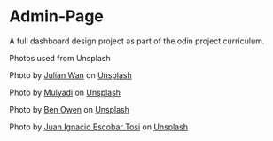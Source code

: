 # Admin-Page

A full dashboard design project as part of the odin project curriculum.


Photos used from Unsplash

Photo by <a href="https://unsplash.com/@julianwan?utm_source=unsplash&utm_medium=referral&utm_content=creditCopyText">Julian Wan</a> on <a href="https://unsplash.com/s/photos/profile?utm_source=unsplash&utm_medium=referral&utm_content=creditCopyText">Unsplash</a>
  
Photo by <a href="https://unsplash.com/@mullyadii?utm_source=unsplash&utm_medium=referral&utm_content=creditCopyText">Mulyadi</a> on <a href="https://unsplash.com/s/photos/avatar?utm_source=unsplash&utm_medium=referral&utm_content=creditCopyText">Unsplash</a>

Photo by <a href="https://unsplash.com/@circleb?utm_source=unsplash&utm_medium=referral&utm_content=creditCopyText">Ben Owen</a> on <a href="https://unsplash.com/s/photos/dog?utm_source=unsplash&utm_medium=referral&utm_content=creditCopyText">Unsplash</a>

Photo by <a href="https://unsplash.com/@juanie85?utm_source=unsplash&utm_medium=referral&utm_content=creditCopyText">Juan Ignacio Escobar Tosi</a> on <a href="https://unsplash.com/s/photos/penguin?utm_source=unsplash&utm_medium=referral&utm_content=creditCopyText">Unsplash</a>